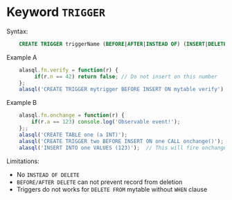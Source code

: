 # Keyword `TRIGGER`

Syntax:
```sql
    CREATE TRIGGER triggerName (BEFORE|AFTER|INSTEAD OF) (INSERT|DELETE|UPDATE) ON tableName (Statement|Function)
```

Example A
```js
    alasql.fn.verify = function(r) {
         if(r.n == 42) return false; // Do not insert on this number 
    };
    alasql('CREATE TRIGGER mytrigger BEFORE INSERT ON mytable verify');
```

Example B
```js
    alasql.fn.onchange = function(r) {
        if(r.a == 123) console.log('Observable event!');
    };;
    alasql('CREATE TABLE one (a INT)');
    alasql('CREATE TRIGGER two BEFORE INSERT ON one CALL onchange()');
    alasql('INSERT INTO one VALUES (123)');  // This will fire onchange()
```


Limitations:
* No `INSTEAD OF DELETE` 
* `BEFORE/AFTER DELETE` can not prevent record from deletion 
* Triggers do not works for `DELETE FROM` mytable without `WHEN` clause

